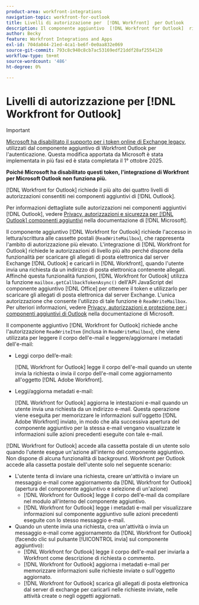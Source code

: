 ```yaml
---
product-area: workfront-integrations
navigation-topic: workfront-for-outlook
title: Livelli di autorizzazione per  [!DNL Workfront]  per Outlook
description: Il componente aggiuntivo  [!DNL Workfront for Outlook]  richiede l'accesso in lettura/scrittura alle cassette postali. L'integrazione di  [!DNL Workfront for Outlook] richiede le autorizzazioni di livello più alto perché dispone della funzionalità per scaricare gli allegati di posta elettronica dal server di Exchange di Outlook e caricarli in [!DNL Workfront], quando l'utente invia una richiesta da un indirizzo di posta elettronica contenente allegati.
author: Becky
feature: Workfront Integrations and Apps
exl-id: 704da044-21ed-4ca1-be6f-0e0aa832e069
source-git-commit: 793c8c940c8cb7ac53169edf21ddf28af2554120
workflow-type: tm+mt
source-wordcount: '486'
ht-degree: 0%

---
```


# Livelli di autorizzazione per [!DNL Workfront for Outlook]

>[!IMPORTANT]
>
>[Microsoft ha disabilitato il supporto per i token online di Exchange legacy](https://learn.microsoft.com/en-us/office/dev/add-ins/outlook/faq-nested-app-auth-outlook-legacy-tokens), utilizzati dal componente aggiuntivo di Workfront Outlook per l&#39;autenticazione. Questa modifica apportata da Microsoft è stata implementata in più fasi ed è stata completata il 1° ottobre 2025.
>
>**Poiché Microsoft ha disabilitato questi token, l&#39;integrazione di Workfront per Microsoft Outlook non funziona più.**

[!DNL Workfront for Outlook] richiede il più alto dei quattro livelli di autorizzazioni consentiti nei componenti aggiuntivi di [!DNL Outlook].

Per informazioni dettagliate sulle autorizzazioni nei componenti aggiuntivi [!DNL Outlook], vedere [Privacy, autorizzazioni e sicurezza per  [!DNL Outlook] componenti aggiuntivi](https://docs.microsoft.com/en-us/office/dev/add-ins/outlook/privacy-and-security) nella documentazione di [!DNL Microsoft].

Il componente aggiuntivo [!DNL Workfront for Outlook] richiede l&#39;accesso in lettura/scrittura alle cassette postali (`ReadWriteMailbox`), che rappresenta l&#39;ambito di autorizzazione più elevato.
L&#39;integrazione di [!DNL Workfront for Outlook] richiede le autorizzazioni di livello più alto perché dispone della funzionalità per scaricare gli allegati di posta elettronica dal server Exchange [!DNL Outlook] e caricarli in [!DNL Workfront], quando l&#39;utente invia una richiesta da un indirizzo di posta elettronica contenente allegati. Affinché questa funzionalità funzioni, [!DNL Workfront for Outlook] utilizza la funzione `mailbox.getCallbackTokenAsync()` dell&#39;API JavaScript del componente aggiuntivo [!DNL Office] per ottenere il token e utilizzarlo per scaricare gli allegati di posta elettronica dal server Exchange. L&#39;unica autorizzazione che consente l&#39;utilizzo di tale funzione è `ReadWriteMailbox`. Per ulteriori informazioni, vedere [Privacy, autorizzazioni e protezione per i componenti aggiuntivi di Outlook](https://docs.microsoft.com/en-us/office/dev/add-ins/outlook/privacy-and-security) nella documentazione di Microsoft.

Il componente aggiuntivo [!DNL Workfront for Outlook] richiede anche l&#39;autorizzazione `ReadWriteItem` (inclusa in `ReadWriteMailbox`), che viene utilizzata per leggere il corpo dell&#39;e-mail e leggere/aggiornare i metadati dell&#39;e-mail:

* Leggi corpo dell’e-mail:

  [!DNL Workfront for Outlook] legge il corpo dell&#39;e-mail quando un utente invia la richiesta o invia il corpo dell&#39;e-mail come aggiornamento all&#39;oggetto [!DNL Adobe Workfront].
* Leggi/aggiorna metadati e-mail:

  [!DNL Workfront for Outlook] aggiorna le intestazioni e-mail quando un utente invia una richiesta da un indirizzo e-mail. Questa operazione viene eseguita per memorizzare le informazioni sull&#39;oggetto [!DNL Adobe Workfront] inviato, in modo che alla successiva apertura del componente aggiuntivo per la stessa e-mail vengano visualizzate le informazioni sulle azioni precedenti eseguite con tale e-mail.

[!DNL Workfront for Outlook] accede alla cassetta postale di un utente solo quando l&#39;utente esegue un&#39;azione all&#39;interno del componente aggiuntivo. Non dispone di alcuna funzionalità di background. Workfront per Outlook accede alla cassetta postale dell&#39;utente solo nel seguente scenario:

* L&#39;utente tenta di inviare una richiesta, creare un&#39;attività o inviare un messaggio e-mail come aggiornamento da [!DNL Workfront for Outlook] (apertura del componente aggiuntivo e selezione di un&#39;azione)
   * [!DNL Workfront for Outlook] legge il corpo dell&#39;e-mail da compilare nel modulo all&#39;interno del componente aggiuntivo.
   * [!DNL Workfront for Outlook] legge i metadati e-mail per visualizzare informazioni sul componente aggiuntivo sulle azioni precedenti eseguite con lo stesso messaggio e-mail.
* Quando un utente invia una richiesta, crea un&#39;attività o invia un messaggio e-mail come aggiornamento da [!DNL Workfront for Outlook] (facendo clic sul pulsante [!UICONTROL invia] sul componente aggiuntivo):
   * [!DNL Workfront for Outlook] legge il corpo dell&#39;e-mail per inviarla a Workfront come descrizione di richiesta o commento.
   * [!DNL Workfront for Outlook] aggiorna i metadati e-mail per memorizzare informazioni sulle richieste inviate o sull&#39;oggetto aggiornato.
   * [!DNL Workfront for Outlook] scarica gli allegati di posta elettronica dal server di exchange per caricarli nelle richieste inviate, nelle attività create o negli oggetti aggiornati.
